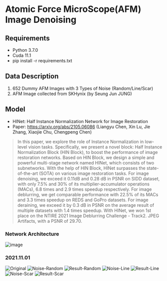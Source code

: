 # Atomic Force MicroScope(AFM) Image Denoising

## Requirements
- Python 3.7.0
- Cuda 11.1
- pip install -r requirements.txt

## Data Description
1. 652 Dummy AFM Images with 3 Types of Noise (Random/Line/Scar)
2. AFM Image collected from SKHynix (by Seung Jun JUNG)

## Model
- HINet: Half Instance Normalization Network for Image Restoration
- Paper: https://arxiv.org/abs/2105.06086 (Liangyu Chen, Xin Lu, Jie Zhang, Xiaojie Chu, Chengpeng Chen)
> In this paper, we explore the role of Instance Normalization in low-level vision tasks. Specifically, we present a novel block: Half Instance Normalization Block (HIN Block), to boost the performance of image restoration networks. Based on HIN Block, we design a simple and powerful multi-stage network named HINet, which consists of two subnetworks. With the help of HIN Block, HINet surpasses the state-of-the-art (SOTA) on various image restoration tasks. For image denoising, we exceed it 0.11dB and 0.28 dB in PSNR on SIDD dataset, with only 7.5% and 30% of its multiplier-accumulator operations (MACs), 6.8 times and 2.9 times speedup respectively. For image deblurring, we get comparable performance with 22.5% of its MACs and 3.3 times speedup on REDS and GoPro datasets. For image deraining, we exceed it by 0.3 dB in PSNR on the average result of multiple datasets with 1.4 times speedup. With HINet, we won 1st place on the NTIRE 2021 Image Deblurring Challenge - Track2. JPEG Artifacts, with a PSNR of 29.70.

### Network Architecture
![image](https://user-images.githubusercontent.com/59187215/139525445-cfb34d9e-0772-4658-ae72-1b303652c77a.png)

### 2021.11.01
![Original](https://user-images.githubusercontent.com/59187215/139613122-73c9ab6d-ffc6-4290-b081-80497f3e6186.png)
![Noise-Random](https://user-images.githubusercontent.com/59187215/139613266-7fd4a9ce-a1d5-4b48-834f-0d4a776b66fa.png)
![Result-Random](https://user-images.githubusercontent.com/59187215/139613303-181d2202-4516-49d1-8a13-c7b13a05da07.png)
![Noise-Line](https://user-images.githubusercontent.com/59187215/139613328-7a354968-15af-43e4-b003-1ac2b25a0c0e.png)
![Result-Line](https://user-images.githubusercontent.com/59187215/139613343-3cc315fa-e77f-4c48-976e-3a95db424197.png)
![Noise-Scar](https://user-images.githubusercontent.com/59187215/139613366-979bf331-5d49-404f-8f13-8a657a36cf0f.png)
![Result-Scar](https://user-images.githubusercontent.com/59187215/139613380-23ebc622-6215-48b2-9da8-a11684efd5d7.png)
